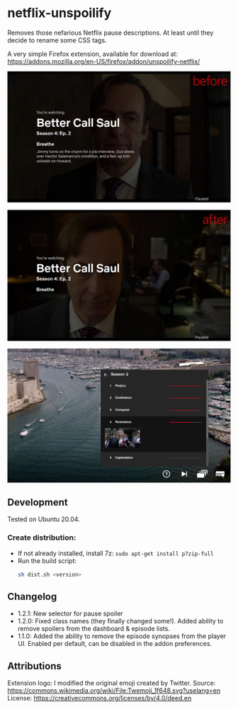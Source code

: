 # netflix-unspoilify

Removes those nefarious Netflix pause descriptions. At least until they decide to rename some CSS tags.

A very simple Firefox extension, available for download at: https://addons.mozilla.org/en-US/firefox/addon/unspoilify-netflix/

![Before screenshot](screenshots/before.jpg?raw=true 'Before screenshot')

![After screenshot](screenshots/after.jpg?raw=true 'After screenshot')

![Player screenshot](screenshots/player.jpg?raw=true 'After screenshot')

## Development

Tested on Ubuntu 20.04.

### Create distribution:

-   If not already installed, install 7z: `sudo apt-get install p7zip-full`
-   Run the build script:
    ```bash
    sh dist.sh <version>
    ```

## Changelog

-   1.2.1: New selector for pause spoiler
-   1.2.0: Fixed class names (they finally changed some!). Added ability to remove spoilers from the dashboard & episode lists.
-   1.1.0: Added the ability to remove the episode synopses from the player UI. Enabled per default, can be disabled in the addon preferences.

## Attributions

Extension logo: I modified the original emoji created by Twitter.
Source: https://commons.wikimedia.org/wiki/File:Twemoji_1f648.svg?uselang=en
License: https://creativecommons.org/licenses/by/4.0/deed.en
